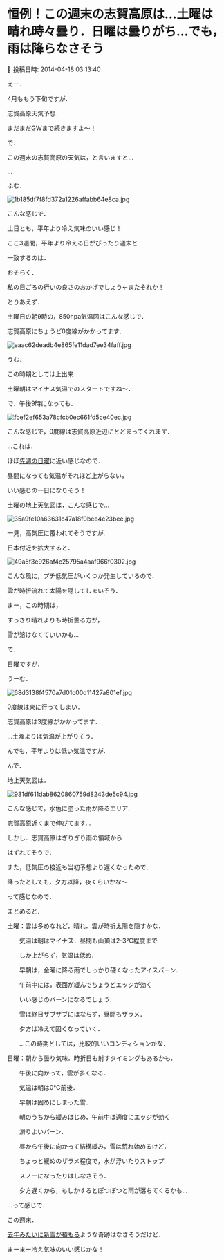 # 恒例！この週末の志賀高原は…土曜は晴れ時々曇り．日曜は曇りがち…でも，雨は降らなさそう

📅 投稿日時: 2014-04-18 03:13:40

えー．


4月ももう下旬ですが．


志賀高原天気予想．


まだまだGWまで続きますよ～！





で．


この週末の志賀高原の天気は，と言いますと…


…


ふむ．







![1b185df7f8fd372a1226affabb64e8ca.jpg](images/1b185df7f8fd372a1226affabb64e8ca.jpg)




こんな感じで．


土日とも，平年より冷え気味のいい感じ！





ここ3週間，平年より冷える日がぴったり週末と


一致するのは．


おそらく．


私の日ごろの行いの良さのおかげでしょう←またそれか！





とりあえず．


土曜日の朝9時の，850hpa気温図はこんな感じで．


志賀高原にちょうど0度線がかかってます．




![eaac62deadb4e865fe11dad7ee34faff.jpg](images/eaac62deadb4e865fe11dad7ee34faff.jpg)




うむ．


この時期としては上出来．


土曜朝はマイナス気温でのスタートですね～．





で．午後9時になっても．




![fcef2ef653a78cfcb0ec661fd5ce40ec.jpg](images/fcef2ef653a78cfcb0ec661fd5ce40ec.jpg)




こんな感じで，0度線は志賀高原近辺にとどまってくれます．


…これは．


ほぼ[先週の日曜](eb3c0712a14485274da81b095c2a7bf0b.md)に近い感じなので．


昼間になっても気温がそれほど上がらない，


いい感じの一日になりそう！





土曜の地上天気図は，こんな感じで…




![35a9fe10a63631c47a18f0bee4e23bee.jpg](images/35a9fe10a63631c47a18f0bee4e23bee.jpg)




一見，高気圧に覆われてそうですが．


日本付近を拡大すると．




![49a5f3e926af4c25795a4aaf966f0302.jpg](images/49a5f3e926af4c25795a4aaf966f0302.jpg)




こんな風に，プチ低気圧がいくつか発生しているので．


雲が時折流れて太陽を隠してしまいそう．


まー，この時期は，


すっきり晴れよりも時折曇る方が，


雪が溶けなくていいかも…





で．


日曜ですが．


うーむ．




![68d3138f4570a7d01c00d11427a801ef.jpg](images/68d3138f4570a7d01c00d11427a801ef.jpg)




0度線は東に行ってしまい．


志賀高原は3度線がかかってます．





…土曜よりは気温が上がりそう．


んでも，平年よりは低い気温ですが．





んで．


地上天気図は．




![931df611dab8620860759d8243de5c94.jpg](images/931df611dab8620860759d8243de5c94.jpg)




こんな感じで，水色に塗った雨が降るエリア．


志賀高原近くまで伸びてます…


しかし．志賀高原はぎりぎり雨の領域から


はずれてそうで．


また，低気圧の接近も当初予想より遅くなったので．


降ったとしても，夕方以降，夜くらいかな～





って感じなので．


まとめると．





土曜：雲は多めなれど，晴れ．雲が時折太陽を隠すかな．


　　気温は朝はマイナス．昼間も山頂は2-3℃程度まで


　　しか上がらず，気温は低め．


　　早朝は，金曜に降る雨でしっかり硬くなったアイスバーン．


　　午前中には，表面が緩んでちょうどエッジが効く


　　いい感じのバーンになるでしょう．


　　雪は終日ザブザブにはならず，昼間もザラメ．


　　夕方は冷えて固くなっていく．


　　…この時期としては，比較的いいコンディションかな．





日曜：朝から曇り気味．時折日も射すタイミングもあるかも．


　　午後に向かって，雲が多くなる．


　　気温は朝は0℃前後．


　　早朝は固めにしまった雪．


　　朝のうちから緩みはじめ，午前中は適度にエッジが効く


　　滑りよいバーン．


　　昼から午後に向かって結構緩み，雪は荒れ始めるけど，


　　ちょっと緩めのザラメ程度で，水が浮いたりストップ


　　スノーになったりはしなさそう．


　　夕方遅くから，もしかするとぽつぽつと雨が落ちてくるかも…





…って感じで．


この週末．


[去年みたいに新雪が積もる](e60cb60277ae6b17ecf46070ee8ae9617.md)ような奇跡はなさそうだけど．


まーまー冷え気味のいい感じかな！
